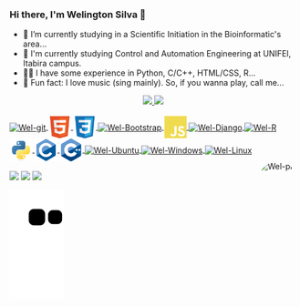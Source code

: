 ### Hi there, I'm Welington Silva 👋


- 🔭 I’m currently studying in a Scientific Initiation in the Bioinformatic's area...
- 🤖 I'm currently studying Control and Automation Engineering at UNIFEI, Itabira campus.
- 🧑‍💻 I have some experience in Python, C/C++, HTML/CSS, R...
- 🎤 Fun fact: I love music (sing mainly). So, if you wanna play, call me...

<div align="center">
  <a href="https://github.com/WelingtonSilvaDev">
  <img height="180em" src="https://github-readme-stats.vercel.app/api?username=WelingtonSilvaDev&show_icons=true&theme=highcontrast&include_all_commits=true&count_private=true"/>
  <img height="180em" src="https://github-readme-stats.vercel.app/api/top-langs/?username=WelingtonSilvaDev&layout=compact&langs_count=7&theme=highcontrast"/>
</div>
 <link rel="stylesheet" href="https://cdn.jsdelivr.net/gh/devicons/devicon@v2.15.1/devicon.min.css">
          
<div style="display: inline_block"><br>
  
  <img align="center" alt="Wel-git" height="40" width="40" src="https://cdn.jsdelivr.net/gh/devicons/devicon/icons/git/git-original.svg" />

  <img align="center" alt="Wel-HTML" height="40" width="40" src="https://raw.githubusercontent.com/devicons/devicon/master/icons/html5/html5-original.svg">
  
  <img align="center" alt="Wel-CSS" height="40" width="40" src="https://raw.githubusercontent.com/devicons/devicon/master/icons/css3/css3-original.svg">
  
  <img align="center" alt="Wel-Bootstrap" height="40" width="40" src="https://cdn.jsdelivr.net/gh/devicons/devicon/icons/bootstrap/bootstrap-original-wordmark.svg"> 
  
  <img align="center" alt="Wel-Js" height="40" width="40" src="https://raw.githubusercontent.com/devicons/devicon/master/icons/javascript/javascript-plain.svg">
           
  <img align="center" alt="Wel-Django" height="40" width="40" src="https://cdn.jsdelivr.net/gh/devicons/devicon/icons/django/django-plain.svg">
   
  <img align="center" alt="Wel-R" height="40" width="40" src="https://cdn.jsdelivr.net/gh/devicons/devicon/icons/r/r-original.svg">

          
  <img align="center" alt="Wel-Python" height="40" width="40" src="https://raw.githubusercontent.com/devicons/devicon/master/icons/python/python-original.svg">
  
   <img align="center" alt="Wel-C" height="40" width="40" src="https://raw.githubusercontent.com/devicons/devicon/master/icons/c/c-original.svg">
  
   <img align="center" alt="Wel-C++" height="40" width="40" src="https://raw.githubusercontent.com/devicons/devicon/master/icons/cplusplus/cplusplus-original.svg"> 
   <img align="center" alt="Wel-Ubuntu" height="40" width="40" src="https://cdn.jsdelivr.net/gh/devicons/devicon/icons/ubuntu/ubuntu-plain-wordmark.svg"> 
   <img align="center" alt="Wel-Windows" height="40" width="40" src="https://cdn.discordapp.com/attachments/414948852412710912/1027736531726762014/win.png"> 
   <img align="center" alt="Wel-Linux" height="40" width="40" src="https://cdn.jsdelivr.net/gh/devicons/devicon/icons/linux/linux-original.svg"> 
       

          
          

</div>
  <div>
  <img align="right" alt="Wel-pic" height="300" style="border-radius:80px;" src="https://media.discordapp.net/attachments/855992963788046349/1025781435866546246/Screenshot_from_2022-10-01_11-40-24.png?width=421&height=468">
  </div>
</div>

 <br>

<div>
  <a href="https://www.youtube.com/c/WelingtonSilvaMusica" target="_blank"><img src="https://img.shields.io/badge/YouTube-FF0000?style=for-the-badge&logo=youtube&logoColor=white" target="_blank"></a>
  <a href = "mailto:welington.kaaminsk2002@unifei.edu.br"><img src="https://img.shields.io/badge/-Gmail-%23333?style=for-the-badge&logo=gmail&logoColor=white" target="_blank"></a>
  <a href="https://www.linkedin.com/in/welington-gonçalves-silva/" target="_blank"><img src="https://img.shields.io/badge/-LinkedIn-%230077B5?style=for-the-badge&logo=linkedin&logoColor=white" target="_blank"></a> 
  
  ![Snake animation](https://github.com/WelingtonSilvaDev/WelingtonSilvaDev/blob/output/github-contribution-grid-snake.svg)
 
</div> 
